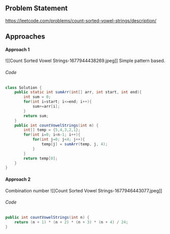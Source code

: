 ## Problem Statement
https://leetcode.com/problems/count-sorted-vowel-strings/description/

## Approaches
#### Approach 1
![[Count Sorted Vowel Strings-1677944438269.jpeg]]
Simple pattern based.

###### Code
```java
class Solution {
    public static int sumArr(int[] arr, int start, int end){
        int sum = 0;
        for(int i=start; i<=end; i++){
            sum+=arr[i];
        }
        return sum;
    }
    public int countVowelStrings(int n) {
        int[] temp = {5,4,3,2,1};
        for(int i=0; i<n-1; i++){
            for(int j=0; j<4; j++){
                temp[j] = sumArr(temp, j, 4);
            }
        }
        return temp[0];
    }
}
```

#### Approach 2
Combination number
![[Count Sorted Vowel Strings-1677946443077.jpeg]]

###### Code
```java
public int countVowelStrings(int n) {
	return (n + 1) * (n + 2) * (n + 3) * (n + 4) / 24;
}
```